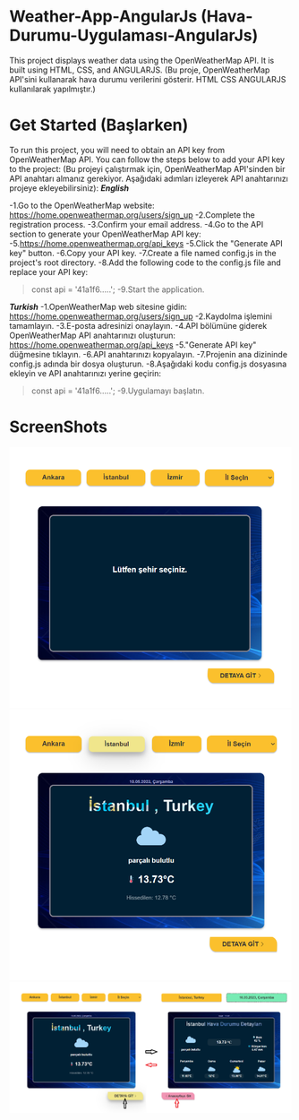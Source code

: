 # Weather-App-AngularJs (Hava-Durumu-Uygulaması-AngularJs)
This project displays weather data using the OpenWeatherMap API. It is built using HTML, CSS, and ANGULARJS.
(Bu proje, OpenWeatherMap API'sini kullanarak hava durumu verilerini gösterir. HTML CSS ANGULARJS kullanılarak yapılmıştır.)

# Get Started (Başlarken) 
To run this project, you will need to obtain an API key from OpenWeatherMap API. You can follow the steps below to add your API key to the project: 
(Bu projeyi çalıştırmak için, OpenWeatherMap API'sinden bir API anahtarı almanız gerekiyor. Aşağıdaki adımları izleyerek API anahtarınızı projeye ekleyebilirsiniz):
**_English_**

-1.Go to the OpenWeatherMap website: https://home.openweathermap.org/users/sign_up
-2.Complete the registration process.
-3.Confirm your email address.
-4.Go to the API section to generate your OpenWeatherMap API key: -5.https://home.openweathermap.org/api_keys
-5.Click the "Generate API key" button.
-6.Copy your API key.
-7.Create a file named config.js in the project's root directory.
-8.Add the following code to the config.js file and replace your API key:
>const api = '41a1f6.....';
-9.Start the application.

**_Turkish_**
-1.OpenWeatherMap web sitesine gidin: https://home.openweathermap.org/users/sign_up
-2.Kaydolma işlemini tamamlayın.
-3.E-posta adresinizi onaylayın.
-4.API bölümüne giderek OpenWeatherMap API anahtarınızı oluşturun: https://home.openweathermap.org/api_keys
-5."Generate API key" düğmesine tıklayın.
-6.API anahtarınızı kopyalayın.
-7.Projenin ana dizininde config.js adında bir dosya oluşturun.
-8.Aşağıdaki kodu config.js dosyasına ekleyin ve API anahtarınızı yerine geçirin:
>const api = '41a1f6.....';
-9.Uygulamayı başlatın.

# ScreenShots
![alt text](screenshots/1.png)
![alt text](screenshots/2.png)
![alt text](screenshots/3.png)
